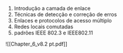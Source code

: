1. Introdução a camada de enlace
2. Técnicas de detecção e correção de erros
3. Enlaces e protocolos de acesso múltiplo
4. Redes locais comutadas
5. padrões IEEE 802.3 e IEEE802.11

![[Chapter_6_v8.2 pt.pdf]]

